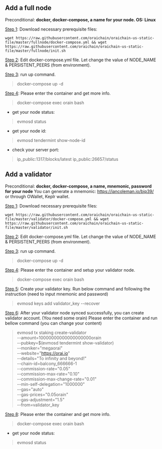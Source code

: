 ## Add a full node

Preconditional: <strong>docker, docker-compose, a name for your node. OS: Linux</strong>

<ins>Step 1</ins>: Download necessary prerequisite files: 

```
wget https://raw.githubusercontent.com/oraichain/oraichain-us-static-file/master/fullnode/docker-compose.yml && wget https://raw.githubusercontent.com/oraichain/oraichain-us-static-file/master/fullnode/init.sh
```

<ins>Step 2</ins>: Edit docker-compose.yml file. Let change the value of NODE_NAME & PERSISTENT_PEERS (from environment).

<ins>Step 3</ins>: run up command.
> docker-compose up -d

<ins>Step 4</ins>: Please enter the container and get more info.
> docker-compose exec orain bash

- get your node status: 
> evmosd status
* get your node id:
> evmosd tendermint show-node-id
* check your server port:
> ip_public:1317/blocks/latest
> ip_public:26657/status

## Add a validator

Preconditional: <strong>docker, docker-compose, a name, mnemonic, password for your node</strong> You can generate a mnemonic: https://iancoleman.io/bip39/ or through OWallet, Keplr wallet.

<ins>Step 1</ins>: Download necessary prerequisite files: 

```
wget https://raw.githubusercontent.com/oraichain/oraichain-us-static-file/master/validator/docker-compose.yml && wget https://raw.githubusercontent.com/oraichain/oraichain-us-static-file/master/validator/init.sh
```

<ins>Step 2</ins>: Edit docker-compose.yml file. Let change the value of NODE_NAME & PERSISTENT_PEERS (from environment).

<ins>Step 3</ins>: run up command.
> docker-compose up -d

<ins>Step 4</ins>: Please enter the container and setup your validator node.
> docker-compose exec orain bash

<ins>Step 5</ins>: Create your validator key. Run below command and following the instruction (need to input mnemonic and password)
> evmosd keys add validator_key --recover

<ins>Step 6</ins>: After your validator node synced successfully, you can create validator account. (You need some orain) Please enter the container and run bellow command (you can change your content)
>evmosd tx staking create-validator \
>  --amount=10000000000000000000orain \
>  --pubkey=$(evmosd tendermint show-validator) \
>  --moniker="megaorai" \
>  --website="https://orai.io" \
>  --details="To infinity and beyond!" \
>  --chain-id=balcony_666666-1 \
>  --commission-rate="0.05" \
>  --commission-max-rate="0.10" \
>  --commission-max-change-rate="0.01" \
>  --min-self-delegation="1000000" \
>  --gas="auto" \
>  --gas-prices="0.05orain" \
>  --gas-adjustment="1.5" \
>  --from=validator_key

<ins>Step 8</ins>: Please enter the container and get more info.
> docker-compose exec orain bash

- get your node status: 
> evmosd status